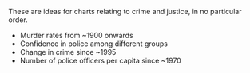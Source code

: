 These are ideas for charts relating to crime and justice, in no particular 
order.

  * Murder rates from ~1900 onwards
  * Confidence in police among different groups
  * Change in crime since ~1995
  * Number of police officers per capita since ~1970
